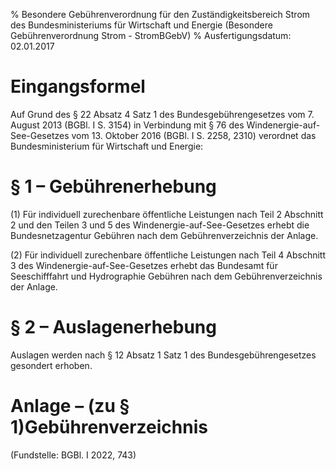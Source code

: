 % Besondere Gebührenverordnung für den Zuständigkeitsbereich Strom des Bundesministeriums für Wirtschaft und Energie  (Besondere Gebührenverordnung Strom - StromBGebV)
% Ausfertigungsdatum: 02.01.2017
 
# Eingangsformel

Auf Grund des § 22 Absatz 4 Satz 1 des Bundesgebührengesetzes vom 7. August 2013 (BGBl. I S. 3154) in Verbindung mit § 76 des Windenergie-auf-See-Gesetzes vom 13. Oktober 2016 (BGBl. I S. 2258, 2310) verordnet das Bundesministerium für Wirtschaft und Energie:

# § 1 – Gebührenerhebung

(1) Für individuell zurechenbare öffentliche Leistungen nach Teil 2 Abschnitt 2 und den Teilen 3 und 5 des Windenergie-auf-See-Gesetzes erhebt die Bundesnetzagentur Gebühren nach dem Gebührenverzeichnis der Anlage.

(2) Für individuell zurechenbare öffentliche Leistungen nach Teil 4 Abschnitt 3 des Windenergie-auf-See-Gesetzes erhebt das Bundesamt für Seeschifffahrt und Hydrographie Gebühren nach dem Gebührenverzeichnis der Anlage.

# § 2 – Auslagenerhebung

Auslagen werden nach § 12 Absatz 1 Satz 1 des Bundesgebührengesetzes gesondert erhoben.

# Anlage – (zu § 1)Gebührenverzeichnis

(Fundstelle: BGBl. I 2022, 743)
